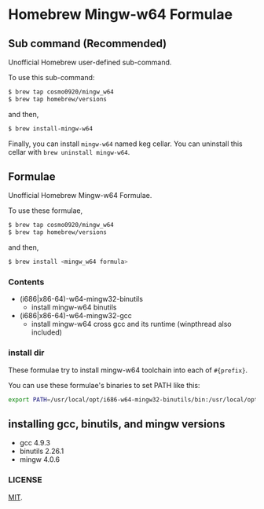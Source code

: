 Homebrew Mingw-w64 Formulae
===

## Sub command (Recommended)

Unofficial Homebrew user-defined sub-command.

To use this sub-command:

```bash
$ brew tap cosmo0920/mingw_w64
$ brew tap homebrew/versions
```

and then,

```bash
$ brew install-mingw-w64
```

Finally, you can install `mingw-w64` named keg cellar.
You can uninstall this cellar with `brew uninstall mingw-w64`.

## Formulae

Unofficial Homebrew Mingw-w64 Formulae.

To use these formulae,

```bash
$ brew tap cosmo0920/mingw_w64
$ brew tap homebrew/versions
```

and then,

```bash
$ brew install <mingw_w64 formula>
```
### Contents

* (i686|x86-64)-w64-mingw32-binutils
    - install mingw-w64 binutils
* (i686|x86-64)-w64-mingw32-gcc
    - install mingw-w64 cross gcc and its runtime (winpthread also included)

### install dir

These formulae try to install mingw-w64 toolchain into each of `#{prefix}`.

You can use these formulae's binaries to set PATH like this:

```bash
export PATH=/usr/local/opt/i686-w64-mingw32-binutils/bin:/usr/local/opt/i686-w64-mingw32-gcc/bin:/usr/local/opt/x86-64-w64-mingw32-binutils/bin:/usr/local/opt/x86-64-w64-mingw32-gcc/bin:$PATH
```

## installing gcc, binutils, and mingw versions

* gcc 4.9.3
* binutils 2.26.1
* mingw 4.0.6

### LICENSE

[MIT](LICENSE.txt).
